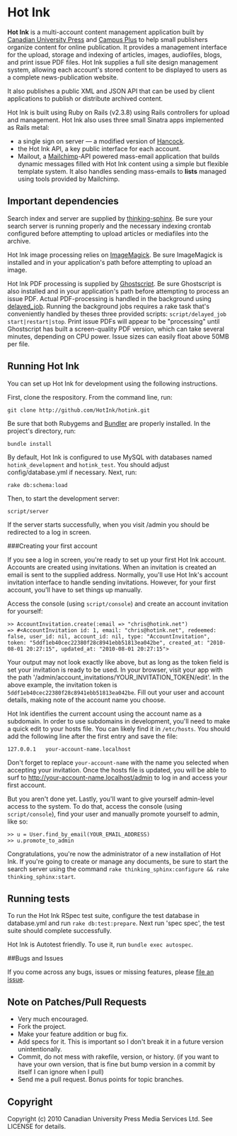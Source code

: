 # Hot Ink

**Hot Ink** is a multi-account content management application built by [Canadian University Press](http://www.cup.ca) 
and [Campus Plus](http://www.campusplus.com) to help small publishers organize content for online publication. It provides 
a management interface for the upload, storage and indexing of articles, images, audiofiles, blogs, and print issue PDF files. Hot Ink supplies a full site design management system, allowing each account's stored content to be displayed to users as a complete news-publication website.

It also publishes a public XML and JSON API that can be used by client applications to publish or distribute archived content.

Hot Ink is built using Ruby on Rails (v2.3.8) using Rails controllers for upload and management. Hot Ink also uses three small
Sinatra apps implemented as Rails metal:

* a single sign on server — a modified version of [Hancock](http://github.com/atmos/hancock/).
* the Hot Ink API, a key public interface for each account.
* Mailout, a [Mailchimp](http://www.mailchimp.com)-API powered mass-email application that builds dynamic messages 
filled with Hot Ink content using a simple but flexible template system. It also handles sending mass-emails to **lists** managed using
tools provided by Mailchimp.

## Important dependencies

Search index and server are supplied by [thinking-sphinx](http://github.com/freelancing-god/thinking-sphinx/). Be sure your search
server is running properly and the necessary indexing crontab configured before attempting to upload articles or mediafiles into
the archive.

Hot Ink image processing relies on [ImageMagick](http://www.imagemagick.org/). Be sure ImageMagick is installed and in your 
application's path before attempting to upload an image.

Hot Ink PDF processing is supplied by [Ghostscript](pages.cs.wisc.edu/~ghost/). Be sure Ghostscript is also installed and in your
application's path before attempting to process an issue PDF. Actual PDF-processing is handled in the background using 
[delayed_job](http://tobi.github.com/delayed_job). Running the background jobs requires a rake task that's conveniently handled by
theses three provided scripts: `script/delayed_job start|restart|stop`. Print issue PDFs will appear to be "processing" until 
Ghostscript has built a screen-quality PDF version, which can take several minutes, depending on CPU power. Issue sizes can easily float
above 50MB per file.

## Running Hot Ink

You can set up Hot Ink for development using the following instructions.

First, clone the respository. From the command line, run:

    git clone http://github.com/HotInk/hotink.git

Be sure that both Rubygems and [Bundler](http://gembundler.com) are properly installed. In the project's directory, run:

    bundle install

By default, Hot Ink is configured to use MySQL with databases named `hotink_development` and `hotink_test`. You should adjust config/database.yml if necessary. Next, run:

	rake db:schema:load
	
Then, to start the development server:

	script/server

If the server starts successfully, when you visit /admin you should be redirected to a log in screen. 

###Creating your first account

If you see a log in screen, you're ready to set up your first Hot Ink account. Accounts are created using invitations. When an invitation is created an email is sent to the supplied address. Normally, you'll use Hot Ink's account invitation interface to handle sending invitations. However, for your first account, you'll have to set things up manually.

Access the console (using `script/console`) and create an account invitation for yourself:

	>> AccountInvitation.create(:email => "chris@hotink.net")
	=> #<AccountInvitation id: 1, email: "chris@hotink.net", redeemed: false, user_id: nil, account_id: nil, type: "AccountInvitation", token: "5ddf1eb40cec22380f28c8941ebb51813ea042be", created_at: "2010-08-01 20:27:15", updated_at: "2010-08-01 20:27:15">

Your output may not look exactly like above, but as long as the token field is set your invitation is ready to be used. In your browser,  visit your app with the path '/admin/account_invitations/YOUR_INVITATION_TOKEN/edit'. In the above example, the invitation token is `5ddf1eb40cec22380f28c8941ebb51813ea042be`. Fill out your user and account details, making note of the account name you choose.

Hot Ink identifies the current account using the account name as a subdomain. In order to use subdomains in development, you'll need to make a quick edit to your hosts file. You can likely find it in `/etc/hosts`. You should add the following line after the first entry and save the file:

    127.0.0.1   your-account-name.localhost

Don't forget to replace `your-account-name` with the name you selected when accepting your invitation. Once the hosts file is updated, you will be able to surf to http://your-account-name.localhost/admin to log in and access your first account.

But you aren't done yet. Lastly, you'll want to give yourself admin-level access to the system. To do that, access the console (using `script/console`), find your user and manually promote yourself to admin, like so:

    >> u = User.find_by_email(YOUR_EMAIL_ADDRESS) 
    >> u.promote_to_admin

Congratulations, you're now the administrator of a new installation of Hot Ink. If you're going to create or manage any documents, be sure to start the search server using the command `rake thinking_sphinx:configure && rake thinking_sphinx:start`.

## Running tests

To run the Hot Ink RSpec test suite, configure the test database in database.yml and run `rake db:test:prepare`. Next run 'spec spec', the test suite should complete successfully.

Hot Ink is Autotest friendly. To use it, run `bundle exec autospec`.

##Bugs and Issues

If you come across any bugs, issues or missing features, please [file an issue](http://github.com/HotInk/hotink/issues).

## Note on Patches/Pull Requests
 
* Very much encouraged.
* Fork the project.
* Make your feature addition or bug fix.
* Add specs for it. This is important so I don't break it in a
  future version unintentionally.
* Commit, do not mess with rakefile, version, or history.
  (if you want to have your own version, that is fine but bump version in a commit by itself I can ignore when I pull)
* Send me a pull request. Bonus points for topic branches.

## Copyright

Copyright (c) 2010 Canadian University Press Media Services Ltd. See LICENSE for details.